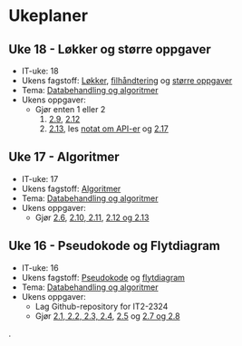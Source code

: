 # Ukeplaner

## Uke 18 - Løkker og større oppgaver

- IT-uke: 18
- Ukens fagstoff: [Løkker](/databehandling-og-algoritmer/lokker-lister-og-ordboker), [filhåndtering](/databehandling-og-algoritmer/filhandtering) og [større oppgaver](/databehandling-og-algoritmer/storre-oppgaver)
- Tema: [Databehandling og algoritmer](/databehandling-og-algoritmer)
- Ukens oppgaver:
  - Gjør enten 1 eller 2
    1. [2.9](/databehandling-og-algoritmer/lokker-lister-og-ordboker#oppgave-29), [2.12](/databehandling-og-algoritmer/algoritmer#oppgave-212)
    2. [2.13](/databehandling-og-algoritmer/storre-oppgaver#215---youtube), les [notat om API-er](/databehandling-og-algoritmer/api) og [2.17](/databehandling-og-algoritmer/api#oppgaver)

## Uke 17 - Algoritmer

- IT-uke: 17
- Ukens fagstoff: [Algoritmer](/databehandling-og-algoritmer/algoritmer)
- Tema: [Databehandling og algoritmer](/databehandling-og-algoritmer)
- Ukens oppgaver:
  - Gjør [2.6](/databehandling-og-algoritmer/pseudokode#oppgave-26), [2.10, 2.11](/databehandling-og-algoritmer/pseudokode#oppgaver), [2.12 og 2.13](/databehandling-og-algoritmer/storre-oppgaver#oppgaver)
  
## Uke 16 - Pseudokode og Flytdiagram

- IT-uke: 16
- Ukens fagstoff: [Pseudokode](/databehandling-og-algoritmer/pseudokode) og [flytdiagram](/databehandling-og-algoritmer/flytdiagram)
- Tema: [Databehandling og algoritmer](/databehandling-og-algoritmer)
- Ukens oppgaver:
  - Lag Github-repository for IT2-2324
  - Gjør [2.1, 2.2, 2.3, 2.4](/databehandling-og-algoritmer/pseudokode#oppgaver), [2.5](/databehandling-og-algoritmer/flytdiagram#oppgaver) og [2.7 og 2.8](/databehandling-og-algoritmer/lokker-lister-og-ordboker#oppgaver)

.